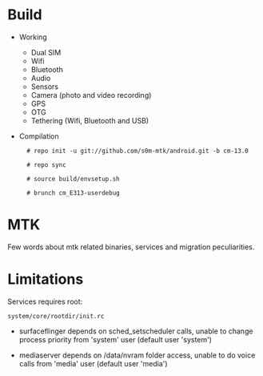 # Build

* Working
  * Dual SIM
  * Wifi
  * Bluetooth
  * Audio
  * Sensors
  * Camera (photo and video recording)
  * GPS
  * OTG
  * Tethering (Wifi, Bluetooth and USB)

* Compilation

        # repo init -u git://github.com/s0m-mtk/android.git -b cm-13.0
        
        # repo sync
        
        # source build/envsetup.sh
        
        # brunch cm_E313-userdebug

# MTK

Few words about mtk related binaries, services and migration peculiarities.

# Limitations

Services requires root:

`system/core/rootdir/init.rc`

  * surfaceflinger depends on sched_setscheduler calls, unable to change process priority from 'system' user (default user 'system')

  * mediaserver depends on /data/nvram folder access, unable to do voice calls from 'media' user (default user 'media')

